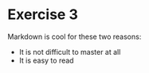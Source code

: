 # Exercise 3
Markdown is cool for these two reasons:
- It is not difficult to master at all
- It is easy to read
